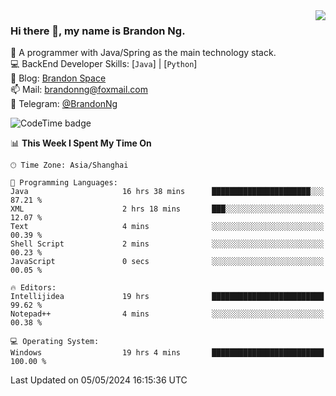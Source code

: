 <img  align="right" src="https://github-readme-stats-brandon0824.vercel.app/api/top-langs/?username=brandon0824&layout=compact">

### Hi there 👋, my name is Brandon Ng.

🌱 A programmer with Java/Spring as the main technology stack.  
💻 BackEnd Developer Skills: [`Java`] | [`Python`]  
📝 Blog: [Brandon Space](https://brandonng.tech)  
📫 Mail: brandonng@foxmail.com  
📰 Telegram: [@BrandonNg](https://t.me/BrandonNg24)  

![CodeTime badge](https://img.shields.io/endpoint?style=flat-square&url=https%3A%2F%2Fapi.codetime.dev%2Fshield%3Fid%3D128%26project%3D%26in%3D604800000)

<!--START_SECTION:waka-->
📊 **This Week I Spent My Time On** 

```text
🕑︎ Time Zone: Asia/Shanghai

💬 Programming Languages: 
Java                     16 hrs 38 mins      ██████████████████████░░░   87.21 % 
XML                      2 hrs 18 mins       ███░░░░░░░░░░░░░░░░░░░░░░   12.07 % 
Text                     4 mins              ░░░░░░░░░░░░░░░░░░░░░░░░░   00.39 % 
Shell Script             2 mins              ░░░░░░░░░░░░░░░░░░░░░░░░░   00.23 % 
JavaScript               0 secs              ░░░░░░░░░░░░░░░░░░░░░░░░░   00.05 % 

🔥 Editors: 
Intellijidea             19 hrs              █████████████████████████   99.62 % 
Notepad++                4 mins              ░░░░░░░░░░░░░░░░░░░░░░░░░   00.38 % 

💻 Operating System: 
Windows                  19 hrs 4 mins       █████████████████████████   100.00 % 
```


 Last Updated on 05/05/2024 16:15:36 UTC
<!--END_SECTION:waka-->
